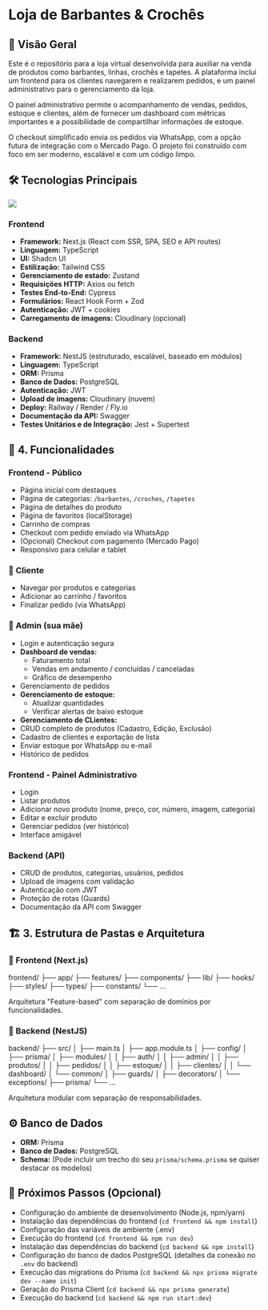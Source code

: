 # Loja de Barbantes & Crochês

## 📌 Visão Geral

Este é o repositório para a loja virtual desenvolvida para auxiliar na venda de produtos como barbantes, linhas, crochês e tapetes. A plataforma inclui um frontend para os clientes navegarem e realizarem pedidos, e um painel administrativo para o gerenciamento da loja.

O painel administrativo permite o acompanhamento de vendas, pedidos, estoque e clientes, além de fornecer um dashboard com métricas importantes e a possibilidade de compartilhar informações de estoque.

O checkout simplificado envia os pedidos via WhatsApp, com a opção futura de integração com o Mercado Pago. O projeto foi construído com foco em ser moderno, escalável e com um código limpo.

## 🛠️ Tecnologias Principais

<img src="https://skillicons.dev/icons?i=nextjs,react,ts,nestjs,postman,js,postgres,prisma,jest,cypress,tailwind,css,html,git,github&light" />

### Frontend

* **Framework:** Next.js (React com SSR, SPA, SEO e API routes)
* **Linguagem:** TypeScript
* **UI:** Shadcn UI
* **Estilização:** Tailwind CSS
* **Gerenciamento de estado:** Zustand
* **Requisições HTTP:** Axios ou fetch
* **Testes End-to-End:** Cypress
* **Formulários:** React Hook Form + Zod
* **Autenticação:** JWT + cookies
* **Carregamento de imagens:** Cloudinary (opcional)

### Backend

* **Framework:** NestJS (estruturado, escalável, baseado em módulos)
* **Linguagem:** TypeScript
* **ORM:** Prisma
* **Banco de Dados:** PostgreSQL
* **Autenticação:** JWT
* **Upload de imagens:** Cloudinary (nuvem)
* **Deploy:** Railway / Render / Fly.io
* **Documentação da API:** Swagger
* **Testes Unitários e de Integração:** Jest + Supertest

## 🧠 4. Funcionalidades

### Frontend - Público

* Página inicial com destaques
* Página de categorias: `/barbantes`, `/croches`, `/tapetes`
* Página de detalhes do produto
* Página de favoritos (localStorage)
* Carrinho de compras
* Checkout com pedido enviado via WhatsApp
* (Opcional) Checkout com pagamento (Mercado Pago)
* Responsivo para celular e tablet

### 🛒 Cliente

* Navegar por produtos e categorias
* Adicionar ao carrinho / favoritos
* Finalizar pedido (via WhatsApp)

### 🔐 Admin (sua mãe)

* Login e autenticação segura
* **Dashboard de vendas:**
    * Faturamento total
    * Vendas em andamento / concluídas / canceladas
    * Gráfico de desempenho
* Gerenciamento de pedidos
* **Gerenciamento de estoque:**
    * Atualizar quantidades
    * Verificar alertas de baixo estoque
* **Gerenciamento de CLientes:**
* CRUD completo de produtos (Cadastro, Edição, Exclusão)
* Cadastro de clientes e exportação de lista
* Enviar estoque por WhatsApp ou e-mail
* Histórico de pedidos

### Frontend - Painel Administrativo

* Login
* Listar produtos
* Adicionar novo produto (nome, preço, cor, número, imagem, categoria)
* Editar e excluir produto
* Gerenciar pedidos (ver histórico)
* Interface amigável

### Backend (API)

* CRUD de produtos, categorias, usuários, pedidos
* Upload de imagens com validação
* Autenticação com JWT
* Proteção de rotas (Guards)
* Documentação da API com Swagger

## 🏗️ 3. Estrutura de Pastas e Arquitetura

### 🔹 Frontend (Next.js)
frontend/
├── app/
├── features/
├── components/
├── lib/
├── hooks/
├── styles/
├── types/
├── constants/
└── ...


Arquitetura "Feature-based" com separação de domínios por funcionalidades.

### 🔹 Backend (NestJS)
backend/
├── src/
│   ├── main.ts
│   ├── app.module.ts
│   ├── config/
│   ├── prisma/
│   ├── modules/
│   │   ├── auth/
│   │   ├── admin/
│   │   ├── produtos/
│   │   ├── pedidos/
│   │   ├── estoque/
│   │   ├── clientes/
│   │   └── dashboard/
│   └── common/
│       ├── guards/
│       ├── decorators/
│       └── exceptions/
├── prisma/
└── ...


Arquitetura modular com separação de responsabilidades.

## ⚙️ Banco de Dados

* **ORM:** Prisma
* **Banco de Dados:** PostgreSQL
* **Schema:** (Pode incluir um trecho do seu `prisma/schema.prisma` se quiser destacar os modelos)

## 🚀 Próximos Passos (Opcional)

* Configuração do ambiente de desenvolvimento (Node.js, npm/yarn)
* Instalação das dependências do frontend (`cd frontend && npm install`)
* Configuração das variáveis de ambiente (.env)
* Execução do frontend (`cd frontend && npm run dev`)
* Instalação das dependências do backend (`cd backend && npm install`)
* Configuração do banco de dados PostgreSQL (detalhes da conexão no `.env` do backend)
* Execução das migrations do Prisma (`cd backend && npx prisma migrate dev --name init`)
* Geração do Prisma Client (`cd backend && npx prisma generate`)
* Execução do backend (`cd backend && npm run start:dev`)
